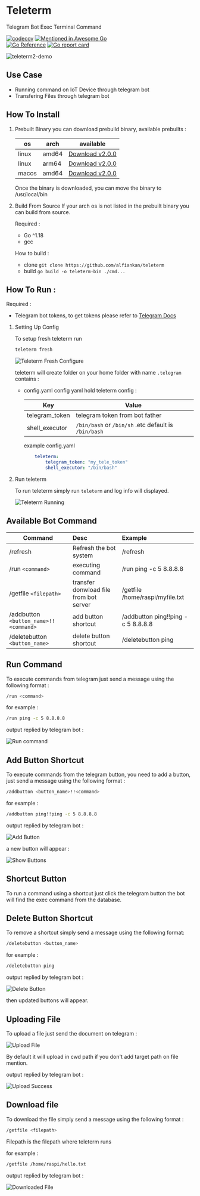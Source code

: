 # Teleterm
Telegram Bot Exec Terminal Command 

[![codecov](https://codecov.io/gh/alfiankan/teleterm/branch/main/graph/badge.svg?token=ZQ4Z1ZU4EM)](https://codecov.io/gh/alfiankan/teleterm)
[![Mentioned in Awesome Go](https://awesome.re/mentioned-badge.svg)](https://github.com/avelino/awesome-go)  
[![Go Reference](https://pkg.go.dev/badge/github.com/alfiankan/teleterm/v2.svg)](https://pkg.go.dev/github.com/alfiankan/teleterm/v2)
[![Go report card](https://goreportcard.com/badge/github.com/alfiankan/teleterm)](https://goreportcard.com/badge/github.com/alfiankan/teleterm)

![teleterm2-demo](https://user-images.githubusercontent.com/40946917/178386328-3795dc02-b30a-437a-a46b-20db141601d5.gif)



## Use Case
- Running command on IoT Device through telegram bot
- Transfering Files through telegram bot

## How To Install

1. Prebuilt Binary
	you can download prebuild binary, available prebuilts :

	|os | arch |available |
	| ------------- | ------------- |:-------------:|
	| linux | amd64 | [Download v2.0.0](https://github.com/alfiankan/teleterm/releases/download/v2.0.0/teleterm-linux-amd54.zip) |
	| linux | arm64 | [Download v2.0.0](https://github.com/alfiankan/teleterm/releases/download/v2.0.0/teleterm-linux-arm64.zip) |
	| macos | amd64 | [Download v2.0.0](https://github.com/alfiankan/teleterm/releases/download/v2.0.0/teleterm-mac-amd64.zip) |

	Once the binary is downloaded, you can move the binary to /usr/local/bin

2. Build From Source
	If your arch os is not listed in the prebuilt binary you can build from source.
	
	Required :
	- Go ^1.18
	- gcc

	How to build :
	- clone `git clone https://github.com/alfiankan/teleterm`
	- build `go build -o teleterm-bin ./cmd...`

## How To Run :
Required :
- Telegram bot tokens, to get tokens please refer to [Telegram Docs](https://core.telegram.org/bots#6-botfather)

1. Setting Up Config

	To setup fresh teleterm run 
	
	```bash
	teleterm fresh
	```
	
	![Teleterm Fresh Configure](docs/teleterm-running.png)

	teleterm will create folder on your home folder with name `.telegram` contains :
	- config.yaml
		config yaml hold teleterm config :

		| Key       |Value          |
		| ------------- |-------------|
		| telegram_token | telegram token from bot father |
		| shell_executor | `/bin/bash` or `/bin/sh` .etc default is `/bin/bash`|

		example config.yaml
		```yaml
			teleterm:
  				telegram_token: "my_tele_token"
  				shell_executor: "/bin/bash"
		```

2. Run teleterm

	To run teleterm simply run `teleterm` and log info will displayed.

	![Teleterm Running](docs/teleterm-running-on.png)




## Available Bot Command
| Command       |Desc          |Example          |
| ------------- |:-------------|:-------------|
|/refresh |Refresh the bot system | /refresh |
| /run `<command>`| executing command | /run ping -c 5 8.8.8.8 |
| /getfile `<filepath>`| transfer donwload file from bot server | /getfile /home/raspi/myfile.txt |
|/addbutton `<button_name>!!<command>`| add button shortcut | /addbutton ping!!ping -c 5 8.8.8.8 |
|/deletebutton `<button_name>`|delete button shortcut | /deletebutton ping |


## Run Command
To execute commands from telegram just send a message using the following format :
```bash
/run <command>
```
for example :
```bash
/run ping -c 5 8.8.8.8
```
output replied by telegram bot :

![Run command](docs/teleterm-run-cmd.png)

## Add Button Shortcut
To execute commands from the telegram button, you need to add a button, just send a message using the following format :
```bash
/addbutton <button_name>!!<command>
```
for example :
```bash
/addbutton ping!!ping -c 5 8.8.8.8
```
output replied by telegram bot :

![Add Button](docs/teleterm-addbutton.png)

a new button will appear :

![Show Buttons](docs/teleterm-buttons.png)

## Shortcut Button
To run a command using a shortcut just click the telegram button the bot will find the exec command from the database.

## Delete Button Shortcut
To remove a shortcut simply send a message using the following format:
```bash
/deletebutton <button_name>
```
for example :
```bash
/deletebutton ping
```
output replied by telegram bot :

![Delete Button](docs/teleterm-deletebutton.png)

then updated buttons will appear.

## Uploading File
To upload a file just send the document on telegram :

![Upload File](docs/teleterm-upload.png)

By default it will upload in cwd path if you don't add target path on file mention.

output replied by telegram bot :

![Upload Success](docs/teleterm-upload-success.png)

## Download file
To download the file simply send a message using the following format :
```bash
/getfile <filepath>
```

Filepath is the filepath where teleterm runs

for example :
```bash
/getfile /home/raspi/hello.txt
```
output replied by telegram bot :

![Downloaded File](docs/teleterm-downloadfile.png)
